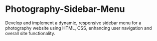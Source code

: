 # Photography-Sidebar-Menu
Develop and implement a dynamic, responsive sidebar menu for a photography website using HTML, CSS, enhancing user navigation and overall site functionality.
